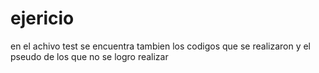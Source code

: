 # ejericio
en el achivo test se encuentra tambien los codigos que se realizaron y el pseudo de los que no se logro realizar 
